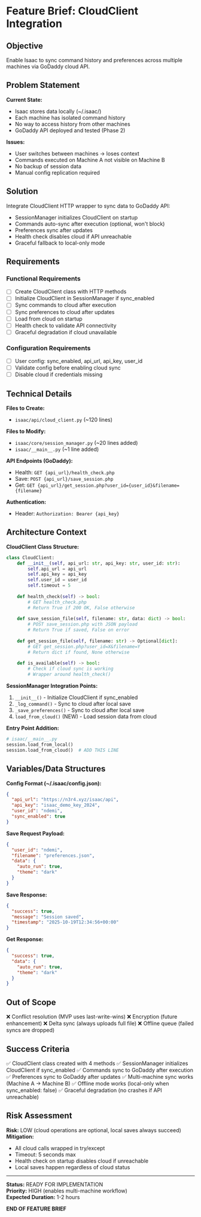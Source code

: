 # Feature Brief: CloudClient Integration

## Objective
Enable Isaac to sync command history and preferences across multiple machines via GoDaddy cloud API.

## Problem Statement

**Current State:**
- Isaac stores data locally (~/.isaac/)
- Each machine has isolated command history
- No way to access history from other machines
- GoDaddy API deployed and tested (Phase 2)

**Issues:**
- User switches between machines → loses context
- Commands executed on Machine A not visible on Machine B
- No backup of session data
- Manual config replication required

## Solution

Integrate CloudClient HTTP wrapper to sync data to GoDaddy API:
- SessionManager initializes CloudClient on startup
- Commands auto-sync after execution (optional, won't block)
- Preferences sync after updates
- Health check disables cloud if API unreachable
- Graceful fallback to local-only mode

## Requirements

### Functional Requirements
- [ ] Create CloudClient class with HTTP methods
- [ ] Initialize CloudClient in SessionManager if sync_enabled
- [ ] Sync commands to cloud after execution
- [ ] Sync preferences to cloud after updates
- [ ] Load from cloud on startup
- [ ] Health check to validate API connectivity
- [ ] Graceful degradation if cloud unavailable

### Configuration Requirements
- [ ] User config: sync_enabled, api_url, api_key, user_id
- [ ] Validate config before enabling cloud sync
- [ ] Disable cloud if credentials missing

## Technical Details

**Files to Create:**
- `isaac/api/cloud_client.py` (~120 lines)

**Files to Modify:**
- `isaac/core/session_manager.py` (~20 lines added)
- `isaac/__main__.py` (~1 line added)

**API Endpoints (GoDaddy):**
- Health: `GET {api_url}/health_check.php`
- Save: `POST {api_url}/save_session.php`
- Get: `GET {api_url}/get_session.php?user_id={user_id}&filename={filename}`

**Authentication:**
- Header: `Authorization: Bearer {api_key}`

## Architecture Context

**CloudClient Class Structure:**
```python
class CloudClient:
    def __init__(self, api_url: str, api_key: str, user_id: str):
        self.api_url = api_url
        self.api_key = api_key
        self.user_id = user_id
        self.timeout = 5
    
    def health_check(self) -> bool:
        # GET health_check.php
        # Return True if 200 OK, False otherwise
    
    def save_session_file(self, filename: str, data: dict) -> bool:
        # POST save_session.php with JSON payload
        # Return True if saved, False on error
    
    def get_session_file(self, filename: str) -> Optional[dict]:
        # GET get_session.php?user_id=X&filename=Y
        # Return dict if found, None otherwise
    
    def is_available(self) -> bool:
        # Check if cloud sync is working
        # Wrapper around health_check()
```

**SessionManager Integration Points:**
1. `__init__()` - Initialize CloudClient if sync_enabled
2. `_log_command()` - Sync to cloud after local save
3. `_save_preferences()` - Sync to cloud after local save
4. `load_from_cloud()` (NEW) - Load session data from cloud

**Entry Point Addition:**
```python
# isaac/__main__.py
session.load_from_local()
session.load_from_cloud()  # ADD THIS LINE
```

## Variables/Data Structures

**Config Format (~/.isaac/config.json):**
```json
{
  "api_url": "https://n3r4.xyz/isaac/api",
  "api_key": "isaac_demo_key_2024",
  "user_id": "ndemi",
  "sync_enabled": true
}
```

**Save Request Payload:**
```json
{
  "user_id": "ndemi",
  "filename": "preferences.json",
  "data": {
    "auto_run": true,
    "theme": "dark"
  }
}
```

**Save Response:**
```json
{
  "success": true,
  "message": "Session saved",
  "timestamp": "2025-10-19T12:34:56+00:00"
}
```

**Get Response:**
```json
{
  "success": true,
  "data": {
    "auto_run": true,
    "theme": "dark"
  }
}
```

## Out of Scope
❌ Conflict resolution (MVP uses last-write-wins)
❌ Encryption (future enhancement)
❌ Delta sync (always uploads full file)
❌ Offline queue (failed syncs are dropped)

## Success Criteria
✅ CloudClient class created with 4 methods
✅ SessionManager initializes CloudClient if sync_enabled
✅ Commands sync to GoDaddy after execution
✅ Preferences sync to GoDaddy after updates
✅ Multi-machine sync works (Machine A → Machine B)
✅ Offline mode works (local-only when sync_enabled: false)
✅ Graceful degradation (no crashes if API unreachable)

## Risk Assessment
**Risk:** LOW (cloud operations are optional, local saves always succeed)  
**Mitigation:**
- All cloud calls wrapped in try/except
- Timeout: 5 seconds max
- Health check on startup disables cloud if unreachable
- Local saves happen regardless of cloud status

---

**Status:** READY FOR IMPLEMENTATION  
**Priority:** HIGH (enables multi-machine workflow)  
**Expected Duration:** 1-2 hours

**END OF FEATURE BRIEF**
